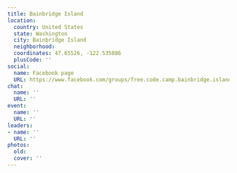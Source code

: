 ```yaml
---
title: Bainbridge Island
location:
  country: United States
  state: Washington
  city: Bainbridge Island
  neighborhood: 
  coordinates: 47.65526, -122.535086
  plusCode: ''
social:
  name: Facebook page
  URL: https://www.facebook.com/groups/free.code.camp.bainbridge.island
chat:
  name: ''
  URL: ''
event:
  name: ''
  URL: ''
leaders:
- name: ''
  URL: ''
photos:
  old: 
  cover: ''
---
```

